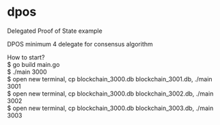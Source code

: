 # dpos
Delegated Proof of State example

DPOS minimum 4 delegate for consensus algorithm

How to start? <br />
$ go build main.go <br />
$ ./main 3000 <br />
$ open new terminal, cp blockchain_3000.db blockchain_3001.db, ./main 3001 <br />
$ open new terminal, cp blockchain_3000.db blockchain_3002.db, ./main 3002 <br />
$ open new terminal, cp blockchain_3000.db blockchain_3003.db, ./main 3003 <br />
